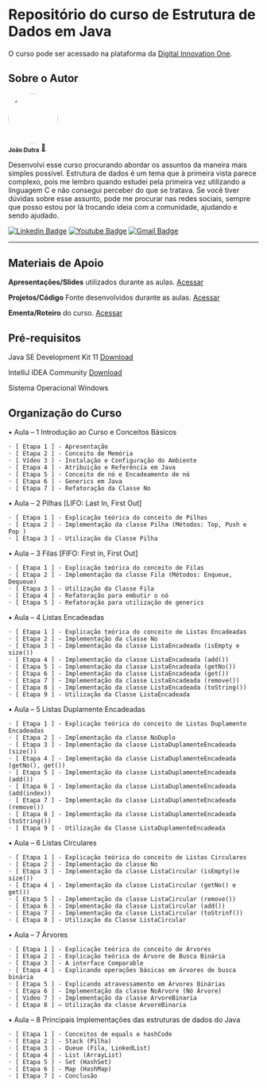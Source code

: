 # Repositório do curso de Estrutura de Dados em Java
O curso pode ser acessado na plataforma da [Digital Innovation One](http://digitalinnovation.one).

## Sobre o Autor

<a href="https://web.digitalinnovation.one/users/jrdutra">
 <img style="border-radius: 50%;" src="https://avatars.githubusercontent.com/u/22947717?v=4" width="100px;" alt=""/>
 <br />
 <sub><b>João Dutra</b></sub></a> <a href="https://web.digitalinnovation.one/users/jrdutra" title="Dio">🚀</a>


Desenvolvi esse curso procurando abordar os assuntos da maneira mais simples possível. Estrutura de dados é um tema que à primeira vista parece complexo, pois me lembro quando estudei pela primeira vez utilizando a linguagem C e não consegui perceber do que se tratava. Se você tiver dúvidas sobre esse assunto, pode me procurar nas redes sociais, sempre que posso estou por lá trocando ideia com a comunidade, ajudando e sendo ajudado.

[![Linkedin Badge](https://img.shields.io/badge/-João_Dutra-blue?style=flat-square&logo=Linkedin&logoColor=white&link=https://www.linkedin.com/in/jo%C3%A3o-dutra-400a9330/)](https://www.linkedin.com/in/jo%C3%A3o-dutra-400a9330/)
[![Youtube Badge](https://img.shields.io/badge/-João_Dutra-red?style=flat-square&logo=Youtube&logoColor=white&link=https://www.youtube.com/channel/UCj1AuxI-1Y-sK19nJEpcb3Q)](https://www.youtube.com/channel/UCj1AuxI-1Y-sK19nJEpcb3Q/)
[![Gmail Badge](https://img.shields.io/badge/-jrdutra.com.br@gmail.com-c14438?style=flat-square&logo=Gmail&logoColor=white&link=mailto:jrdutra.com.br@gmail.com)](mailto:jrdutra.com.br@gmail.com)

---

## Materiais de Apoio

**Apresentações/Slides** utilizados durante as aulas. [Acessar](https://github.com/jrdutra/estruturaDeDadosJavaDio/tree/main/apresentacoes)

**Projetos/Código** Fonte desenvolvidos durante as aulas. [Acessar](https://github.com/jrdutra/estruturaDeDadosJavaDio/tree/main/projetos)

**Ementa/Roteiro** do curso. [Acessar](https://github.com/jrdutra/estruturaDeDadosJavaDio/blob/main/Ementa-curso.pdf)

## Pré-requisitos

Java SE Development Kit 11 [Download](https://www.oracle.com/br/java/technologies/javase-jdk11-downloads.html)

IntelliJ IDEA Community [Download](https://www.jetbrains.com/pt-br/idea/download/#section=windows)

Sistema Operacional Windows

## Organização do Curso

• Aula – 1 Introdução ao Curso e Conceitos Básicos

    ◦ [ Etapa 1 ] - Apresentação
    ◦ [ Etapa 2 ] - Conceito de Memória
    ◦ [ Vídeo 3 ] - Instalação e Configuração do Ambiente
    ◦ [ Etapa 4 ] - Atribuição e Referência em Java
    ◦ [ Etapa 5 ] - Conceito de nó e Encadeamento de nó
    ◦ [ Etapa 6 ] - Generics em Java
    ◦ [ Etapa 7 ] - Refatoração da Classe No

• Aula – 2 Pilhas [LIFO: Last In, First Out]

    ◦ [ Etapa 1 ] - Explicação teórica do conceito de Pilhas
    ◦ [ Etapa 2 ] - Implementação da classe Pilha (Métodos: Top, Push e Pop )
    ◦ [ Etapa 3 ] - Utilização da Classe Pilha

• Aula – 3 Filas [FIFO: First in, First Out]

    ◦ [ Etapa 1 ] - Explicação teórica do conceito de Filas
    ◦ [ Etapa 2 ] - Implementação da classe Fila (Métodos: Enqueue, Dequeue)
    ◦ [ Etapa 3 ] - Utilização da Classe Fila
    ◦ [ Etapa 4 ] - Refatoração para embutir o nó
    ◦ [ Etapa 5 ] - Refatoração para utilização de generics

• Aula – 4 Listas Encadeadas

    ◦ [ Etapa 1 ] - Explicação teórica do conceito de Listas Encadeadas
    ◦ [ Etapa 2 ] - Implementação da classe No
    ◦ [ Etapa 3 ] - Implementação da classe ListaEncadeada (isEmpty e size())
    ◦ [ Etapa 4 ] - Implementação da classe ListaEncadeada (add())
    ◦ [ Etapa 5 ] - Implementação da classe ListaEncadeada (getNo())
    ◦ [ Etapa 6 ] - Implementação da classe ListaEncadeada (get())
    ◦ [ Etapa 7 ] - Implementação da classe ListaEncadeada (remove())
    ◦ [ Etapa 8 ] - Implementação da classe ListaEncadeada (toString())
    ◦ [ Etapa 9 ] - Utilização da Classe ListaEncadeada

• Aula – 5 Listas Duplamente Encadeadas

    ◦ [ Etapa 1 ] - Explicação teórica do conceito de Listas Duplamente Encadeadas
    ◦ [ Etapa 2 ] - Implementação da classe NoDuplo
    ◦ [ Etapa 3 ] - Implementação da classe ListaDuplamenteEncadeada (size())
    ◦ [ Etapa 4 ] - Implementação da classe ListaDuplamenteEncadeada (getNo(), get())
    ◦ [ Etapa 5 ] - Implementação da classe ListaDuplamenteEncadeada (add())
    ◦ [ Etapa 6 ] - Implementação da classe ListaDuplamenteEncadeada (add(index))
    ◦ [ Etapa 7 ] - Implementação da classe ListaDuplamenteEncadeada (remove())
    ◦ [ Etapa 8 ] - Implementação da classe ListaDuplamenteEncadeada (toString())
    ◦ [ Etapa 9 ] - Utilização da Classe ListaDuplamenteEncadeada

• Aula – 6 Listas Circulares

    ◦ [ Etapa 1 ] - Explicação teórica do conceito de Listas Circulares
    ◦ [ Etapa 2 ] - Implementação da classe No
    ◦ [ Etapa 3 ] - Implementação da classe ListaCircular (isEmpty()e size())
    ◦ [ Etapa 4 ] - Implementação da classe ListaCircular (getNo() e get())
    ◦ [ Etapa 5 ] - Implementação da classe ListaCircular (remove())
    ◦ [ Etapa 6 ] - Implementação da classe ListaCircular (add())
    ◦ [ Etapa 7 ] - Implementação da classe ListaCircular (toStrinf())
    ◦ [ Etapa 8 ] - Utilização da Classe ListaCircular

• Aula – 7 Árvores

    ◦ [ Etapa 1 ] - Explicação teórica do conceito de Árvores
    ◦ [ Etapa 2 ] - Explicação teórica de Árvore de Busca Binária
    ◦ [ Etapa 3 ] - A interface Comparable
    ◦ [ Etapa 4 ] - Explicando operações básicas em árvores de busca binária
    ◦ [ Etapa 5 ] - Explicando atravessamento em Árvores Binárias
    ◦ [ Etapa 6 ] - Implementação da classe NoArvore (Nó Árvore)
    ◦ [ Video 7 ] - Implementação da classe ArvoreBinaria
    ◦ [ Etapa 8 ] – Utilização da classe ArvoreBinaria

• Aula – 8 Principais Implementações das estruturas de dados do Java

    ◦ [ Etapa 1 ] - Conceitos de equals e hashCode
    ◦ [ Etapa 2 ] - Stack (Pilha)
    ◦ [ Etapa 3 ] - Queue (Fila, LinkedList)
    ◦ [ Etapa 4 ] - List (ArrayList)
    ◦ [ Etapa 5 ] - Set (HashSet)
    ◦ [ Etapa 6 ] - Map (HashMap)
    ◦ [ Etapa 7 ] - Conclusão

